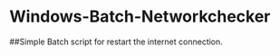 # Windows-Batch-Networkchecker

##Simple Batch script for restart the internet connection. 

[drag]: https://i.imgur.com/GCCzzV7.jpg
